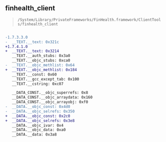 ## finhealth_client

> `/System/Library/PrivateFrameworks/FinHealth.framework/ClientTools/finhealth_client`

```diff

-1.7.3.3.0
-  __TEXT.__text: 0x321c
+1.7.4.1.0
+  __TEXT.__text: 0x3214
   __TEXT.__auth_stubs: 0x3a0
   __TEXT.__objc_stubs: 0xca0
-  __TEXT.__objc_methlist: 0x64
+  __TEXT.__objc_methlist: 0x184
   __TEXT.__const: 0x60
   __TEXT.__gcc_except_tab: 0x100
   __TEXT.__cstring: 0xc07

   __DATA_CONST.__objc_superrefs: 0x8
   __DATA_CONST.__objc_arraydata: 0x160
   __DATA_CONST.__objc_arrayobj: 0xf0
-  __DATA.__objc_const: 0x4d0
-  __DATA.__objc_selrefs: 0x350
+  __DATA.__objc_const: 0x2c0
+  __DATA.__objc_selrefs: 0x3e8
   __DATA.__objc_ivar: 0x4
   __DATA.__objc_data: 0xa0
   __DATA.__data: 0x3a8

```
